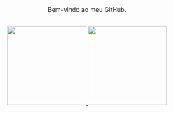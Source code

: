 

<!--
**thallonys/thallonys** is a ✨ _special_ ✨ repository because its `README.md` (this file) appears on your GitHub profile.

Here are some ideas to get you started:

- 🔭 I’m currently working on ...
- 🌱 I’m currently learning ...
- 👯 I’m looking to collaborate on ...
- 🤔 I’m looking for help with ...
- 💬 Ask me about ...
- 📫 How to reach me: ...
- 😄 Pronouns: ...
- ⚡ Fun fact: ...
-->

<div align="center">
Bem-vindo ao meu GitHub.
  </div>
  
##


<div align="center">
  <a href="https://github.com/thallonys">
  <img height="180em" src="https://github-readme-stats.vercel.app/api?username=thallonys&show_icons=true&theme=merko&include_all_commits=true&count_private=true"/>
  <img height="180em" src="https://github-readme-stats.vercel.app/api/top-langs/?username=thallonys&layout=compact&langs_count=7&theme=merko"/>
</div>

